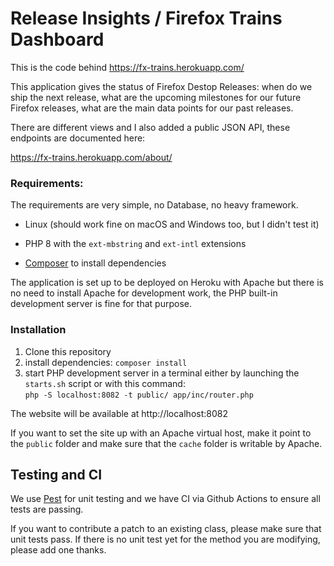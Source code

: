 # Release Insights / Firefox Trains Dashboard

This is the code behind https://fx-trains.herokuapp.com/

This application gives the status of Firefox Destop Releases: when do we ship the next release, what are the upcoming milestones for our future Firefox releases, what are the main data points for our past releases.

There are different views and I also added a public JSON API, these endpoints are documented here:

https://fx-trains.herokuapp.com/about/

### Requirements:

The requirements are very simple, no Database, no heavy framework.

- Linux (should work fine on macOS and Windows too, but I didn't test it)

- PHP 8 with the `ext-mbstring` and `ext-intl` extensions

- [Composer](https://getcomposer.org/) to install dependencies

The application is set up to be deployed on Heroku with Apache but there is no need to install Apache for development work, the PHP built-in development server is fine for that purpose.

### Installation

1. Clone this repository
2. install dependencies: `composer install`
3. start PHP development server in a terminal either by launching the `starts.sh` script or with this command:<br>
  `php -S localhost:8082 -t public/ app/inc/router.php`


The website will be available at http://localhost:8082

If you want to set the site up with an Apache virtual host, make it point to the `public` folder and make sure that the `cache` folder is writable by Apache.

## Testing and CI

We use [Pest](https://pestphp.com/Pest) for unit testing and we have CI via Github Actions to ensure all tests are passing.

If you want to contribute a patch to an existing class, please make sure that unit tests pass. If there is no unit test yet for the method you are modifying, please add one thanks.
